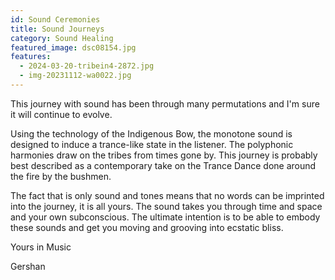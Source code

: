 ```yaml
---
id: Sound Ceremonies
title: Sound Journeys
category: Sound Healing
featured_image: dsc08154.jpg
features:
  - 2024-03-20-tribein4-2872.jpg
  - img-20231112-wa0022.jpg
---
```

This journey with sound has been through many permutations and I'm sure it will continue to evolve.

Using the technology of the Indigenous Bow, the monotone sound is designed to induce a trance-like state in the listener. The polyphonic harmonies draw on the tribes from times gone by. This journey is probably best described  as a contemporary take on the Trance Dance done around the fire by the bushmen. 

The fact that is only sound and tones means that no words can be imprinted into the journey, it is all yours. The sound takes you through time and space and your own subconscious. The ultimate intention is to be able to embody these sounds and get you moving and grooving into ecstatic bliss. 

Yours in Music

Gershan
